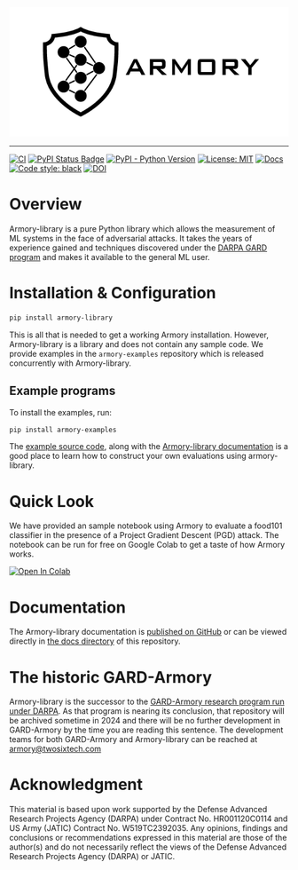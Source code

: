 ![armory logo](docs/assets/armory-logo.png)

---

[![CI][ci-badge]][ci-url]
[![PyPI Status Badge][pypi-badge]][pypi-url]
[![PyPI - Python Version][python-badge]][python-url]
[![License: MIT][license-badge]][license-url]
[![Docs][docs-badge]][docs-url]
[![Code style: black][style-badge]][style-url]
[![DOI](https://zenodo.org/badge/673882087.svg)](https://zenodo.org/doi/10.5281/zenodo.10041829)

# Overview

Armory-library is a pure Python library which allows the measurement of ML systems in
the face of adversarial attacks. It takes the years of experience gained and techniques
discovered under the [DARPA GARD program][gardproject] and makes it available to the
general ML user.


# Installation & Configuration

```bash
pip install armory-library
```

This is all that is needed to get a working Armory installation. However, Armory-library
is a library and does not contain any sample code. We provide examples in the
`armory-examples` repository which is released concurrently with Armory-library.

## Example programs

To install the examples, run:

```bash
pip install armory-examples
```

The [example source code][example-src], along with the [Armory-library
documentation](docs/index.md) is a good place to learn how to construct your own
evaluations using armory-library.


# Quick Look

We have provided an sample notebook using Armory to evaluate a food101 classifier
in the presence of a Project Gradient Descent (PGD) attack. The notebook can be
run for free on Google Colab to get a taste of how Armory works.

[![Open In Colab][colab-badge]][colab-url]

# Documentation

The Armory-library documentation is [published on GitHub][docs-url] or
can be viewed directly in [the docs directory](docs/index.md) of this repository.

# The historic GARD-Armory

Armory-library is the successor to the [GARD-Armory research program run under
DARPA][GARD-Armory]. As that program is nearing its conclusion, that repository
will be archived sometime in 2024 and there will be no further development in
GARD-Armory by the time you are reading this sentence. The development teams
for both GARD-Armory and Armory-library can be reached at <armory@twosixtech.com>

# Acknowledgment

This material is based upon work supported by the Defense Advanced Research Projects
Agency (DARPA) under Contract No. HR001120C0114 and US Army (JATIC) Contract No.
W519TC2392035. Any opinions, findings and conclusions or recommendations expressed in
this material are those of the author(s) and do not necessarily reflect the views of the
Defense Advanced Research Projects Agency (DARPA) or JATIC.



<!-- https://www.markdownguide.org/basic-syntax/#reference-style-links -->
[ci-badge]: https://github.com/twosixlabs/armory-library/actions/workflows/ci.yml/badge.svg
[ci-url]: https://github.com/twosixlabs/armory-library/actions/
[pypi-badge]: https://badge.fury.io/py/armory-library.svg
[pypi-url]: https://pypi.org/project/armory-library
[python-badge]: https://img.shields.io/pypi/pyversions/armory-library
[python-url]: https://pypi.org/project/armory-library
[license-badge]: https://img.shields.io/badge/License-MIT-yellow.svg
[license-url]: https://opensource.org/licenses/MIT
[docs-badge]: https://readthedocs.org/projects/armory/badge/
[docs-url]: https://twosixlabs.github.io/armory-library/
[style-badge]: https://img.shields.io/badge/code%20style-black-000000.svg
[style-url]: https://github.com/psf/black
[gardproject]: https://www.gardproject.org
[colab-badge]: https://colab.research.google.com/assets/colab-badge.svg
[colab-url]: https://colab.research.google.com/github/twosixlabs/armory-library/blob/master/examples/notebooks/image_classification_food101.ipynb
[example-src]: https://github.com/twosixlabs/armory-library/tree/master/examples/src/armory/examples
[GARD-Armory]: https://github.com/twosixlabs/armory
